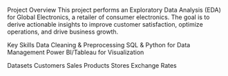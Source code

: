 Project Overview
This project performs an Exploratory Data Analysis (EDA) for Global Electronics, a retailer of consumer electronics. The goal is to derive actionable insights to improve customer satisfaction, optimize operations, and drive business growth.

Key Skills
Data Cleaning & Preprocessing
SQL & Python for Data Management
Power BI/Tableau for Visualization

Datasets
Customers
Sales
Products
Stores
Exchange Rates

